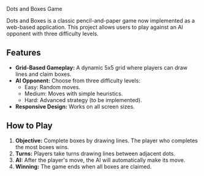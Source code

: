  Dots and Boxes Game

Dots and Boxes is a classic pencil-and-paper game now implemented as a web-based application. This project allows users to play against an AI opponent with three difficulty levels.

## Features

- **Grid-Based Gameplay:** A dynamic 5x5 grid where players can draw lines and claim boxes.
- **AI Opponent:** Choose from three difficulty levels:
  - Easy: Random moves.
  - Medium: Moves with simple heuristics.
  - Hard: Advanced strategy (to be implemented).
- **Responsive Design:** Works on all screen sizes.

## How to Play

1. **Objective:** Complete boxes by drawing lines. The player who completes the most boxes wins.
2. **Turns:** Players take turns drawing lines between adjacent dots.
3. **AI:** After the player's move, the AI will automatically make its move.
4. **Winning:** The game ends when all boxes are claimed.
